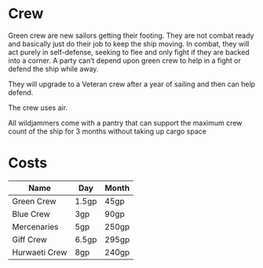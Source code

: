 # Crew 
Green crew are new sailors getting their footing. They are not combat ready and basically just do their job to keep the ship moving. In combat, they will act purely in self-defense, seeking to flee and only fight if they are backed into a corner. A party can’t depend upon green crew to help in a fight or defend the ship while away.

They will upgrade to a Veteran crew after a year of sailing and then can help defend.

The crew uses air.

All wildjammers come with a pantry that can support the maximum crew count of the ship for 3 months without taking up cargo space

# Costs


Name   | Day | Month 
---    | ---  | ---
Green Crew | 1.5gp | 45gp
Blue Crew | 3gp | 90gp
Mercenaries | 5gp | 250gp
Giff Crew | 6.5gp | 295gp
Hurwaeti Crew | 8gp | 240gp
